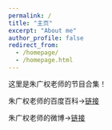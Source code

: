 ```yaml
---
permalink: /
title: "主页"
excerpt: "About me"
author_profile: false
redirect_from: 
  - /homepage/
  - /homepage.html
---
```




这里是朱广权老师的节目合集！

朱广权老师的百度百科->[链接](https://baike.baidu.com/link?url=qsykIdPgJQUcDsF4m9zjE9fhANCxPRYWRtRktmawHUtnQBrn0q7xHcjCvlp1jE0bO_TaK0cCcmrjEq_p7NB6jJ2M_9N3SeSdvFupwlA3MZi)

朱广权老师的微博->[链接](https://weibo.com/zhuguangquan)
